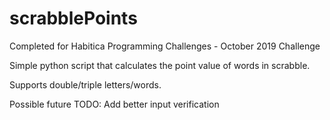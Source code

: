 # scrabblePoints
Completed for Habitica Programming Challenges - October 2019 Challenge

Simple python script that calculates the point value of words in scrabble.

Supports double/triple letters/words.

Possible future TODO: Add better input verification
